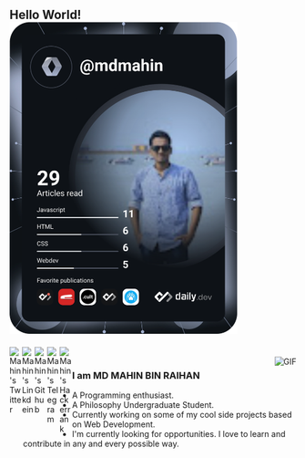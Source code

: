 ## Hello World! <a href="https://app.daily.dev/DailyDevTips"><img src="https://github.com/mdmahinpro/mdmahinpro/blob/master/devcard.svg" width="400" alt="Mahin's Dev Card"/></a>
<a href="https://twitter.com/mukto443">
  <img align="left" alt="Mahin's Twitter" width="22px" src="https://cdn.jsdelivr.net/npm/simple-icons@v3/icons/twitter.svg" />
</a>
<a href="https://www.linkedin.com/in/mukto443/">
  <img align="left" alt="Mahin's Linkdein" width="22px" src="https://cdn.jsdelivr.net/npm/simple-icons@v3/icons/linkedin.svg" />
</a>
<a href="https://github.com/mdmahinpro">
  <img align="left" alt="Mahin's Github" width="22px" src="https://cdn.jsdelivr.net/npm/simple-icons@v3/icons/github.svg" />
</a>
<a href="https://t.me/mukto443">
  <img align="left" alt="Mahin's Telegram" width="22px" src="https://cdn.jsdelivr.net/npm/simple-icons@v3/icons/telegram.svg" />
</a>
<a href="https://www.hackerrank.com/mdmahin_pro">
  <img align="left" alt="Mahin's Hackerrank" width="22px" src="https://cdn.jsdelivr.net/npm/simple-icons@v3/icons/hackerrank.svg" />
</a>
<br />
<img align="right" alt="GIF" src="http://yoganetwork.ca/wp-content/uploads/2020/06/developer.gif" />

### I am MD MAHIN BIN RAIHAN
- A Programming enthusiast.
- A Philosophy Undergraduate Student. 
- Currently working on some of my cool side projects based on Web Development.
- I'm currently looking for opportunities. I love to learn and contribute in any and every possible way.


